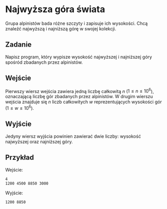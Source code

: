 # Najwyższa góra świata
Grupa alpinistów bada różne szczyty i zapisuje ich wysokości. Chcą znaleźć najwyższą i najniższą górę w swojej kolekcji.

## Zadanie
Napisz program, który wypisze wysokość najwyższej i najniższej góry spośród zbadanych przez alpinistów.

## Wejście
Pierwszy wiersz wejścia zawiera jedną liczbę całkowitą $n$ ($1 \le n \le 10^6$), oznaczającą liczbę gór zbadanych przez alpinistów. W drugim wierszu wejścia znajduje się $n$ liczb całkowitych $w$ reprezentujących wysokości gór ($1 \le w \le 10^6$).

## Wyjście
Jedyny wiersz wyjścia powinien zawierać dwie liczby: wysokość najwyższej oraz najniższej góry.

## Przykład
Wejście:
```
4  
1200 4500 8850 3000
```
Wyjście:
```
1200 8850
```